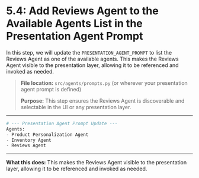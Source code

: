 # 5.4: Add Reviews Agent to the Available Agents List in the Presentation Agent Prompt

In this step, we will update the `PRESENTATION_AGENT_PROMPT` to list the Reviews Agent as one of the available agents. This makes the Reviews Agent visible to the presentation layer, allowing it to be referenced and invoked as needed.

> **File location:** `src/agents/prompts.py` (or wherever your presentation agent prompt is defined)
>
> **Purpose:** This step ensures the Reviews Agent is discoverable and selectable in the UI or any presentation layer.

---

```python
# --- Presentation Agent Prompt Update ---
Agents:
- Product Personalization Agent
- Inventory Agent
- Reviews Agent
```

---

**What this does:**
This makes the Reviews Agent visible to the presentation layer, allowing it to be referenced and invoked as needed.
